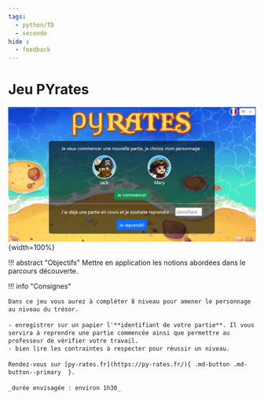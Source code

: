 ```yaml
---
tags:
  - python/TD
  - seconde
hide :
  - feedback
---
```

# Jeu PYrates


![finish](pyrates.png){width=100%}

!!! abstract "Objectifs" 
	Mettre en application les notions abordées dans le parcours découverte.
	
	
!!! info "Consignes"

	Dans ce jeu vous aurez à compléter 8 niveau pour amener le personnage au niveau du trésor.
	
	- enregistrer sur un papier l'**identifiant de votre partie**. Il vous servira à reprendre une partie commencée ainsi que permettre au professeur de vérifier votre travail.
	- bien lire les contraintes à respecter pour réussir un niveau.
	
	Rendez-vous sur [py-rates.fr](https://py-rates.fr/){ .md-button .md-button--primary  }.
	
	_durée envisagée : environ 1h30_


 
	